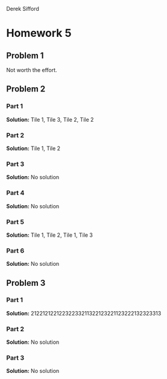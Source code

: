 Derek Sifford

# Homework 5

## Problem 1

Not worth the effort.

## Problem 2

### Part 1

**Solution:** Tile 1, Tile 3, Tile 2, Tile 2

### Part 2

**Solution:** Tile 1, Tile 2

### Part 3

**Solution:** No solution

### Part 4

**Solution:** No solution

### Part 5

**Solution:** Tile 1, Tile 2, Tile 1, Tile 3

### Part 6

**Solution:** No solution

## Problem 3

### Part 1

**Solution:** 21221212212232233211322123221123222132323313

### Part 2

**Solution:** No solution

### Part 3

**Solution:** No solution
